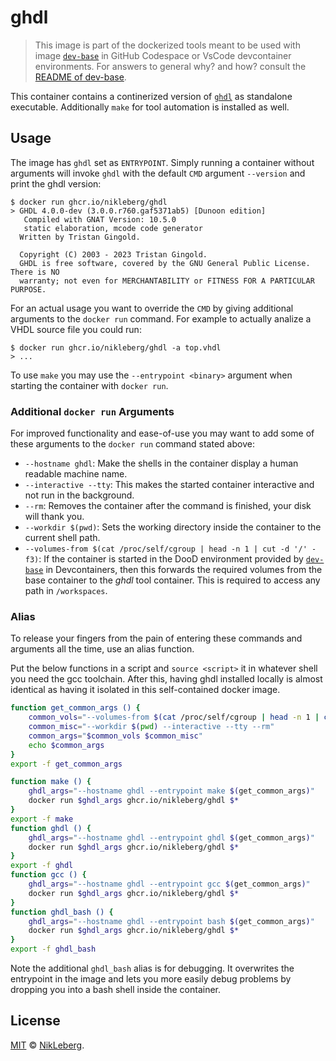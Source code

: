 # ghdl
> This image is part of the dockerized tools meant to be used with image [`dev-base`](../dev-base/README.md) in GitHub Codespace or VsCode devcontainer environments.
> For answers to general why? and how? consult the [README of dev-base](../dev-base/README.md).

This container contains a continerized version of [`ghdl`](https://github.com/ghdl/ghdl) as standalone executable.
Additionally `make` for tool automation is installed as well.

## Usage
The image has `ghdl` set as `ENTRYPOINT`. Simply running a container without arguments will invoke `ghdl` with the default `CMD` argument `--version` and print the ghdl version:
```
$ docker run ghcr.io/nikleberg/ghdl
> GHDL 4.0.0-dev (3.0.0.r760.gaf5371ab5) [Dunoon edition]
   Compiled with GNAT Version: 10.5.0
   static elaboration, mcode code generator
  Written by Tristan Gingold.

  Copyright (C) 2003 - 2023 Tristan Gingold.
  GHDL is free software, covered by the GNU General Public License.  There is NO
  warranty; not even for MERCHANTABILITY or FITNESS FOR A PARTICULAR PURPOSE.
```

For an actual usage you want to override the `CMD` by giving additional arguments to the `docker run` command. For example to actually analize a VHDL source file you could run:
```
$ docker run ghcr.io/nikleberg/ghdl -a top.vhdl
> ...
```

To use `make` you may use the `--entrypoint <binary>` argument when starting the container with `docker run`.

### Additional `docker run` Arguments
For improved functionality and ease-of-use you may want to add some of these arguments to the `docker run` command stated above:
 - `--hostname ghdl`: Make the shells in the container display a human readable machine name.
 - `--interactive --tty`: This makes the started container interactive and not run in the background.
 - `--rm`: Removes the container after the command is finished, your disk will thank you.
 - `--workdir $(pwd)`: Sets the working directory inside the container to the current shell path.
 - `--volumes-from $(cat /proc/self/cgroup | head -n 1 | cut -d '/' -f3)`: If the container is started in the DooD environment provided by [`dev-base`](../dev-base/README.md) in Devcontainers, then this forwards the required volumes from the base container to the _ghdl_ tool container. This is required to access any path in `/workspaces`.

### Alias
To release your fingers from the pain of entering these commands and arguments all the time, use an alias function.

Put the below functions in a script and `source <script>` it in whatever shell you need the gcc toolchain. After this, having ghdl installed locally is almost identical as having it isolated in this self-contained docker image.

```bash
function get_common_args () {
    common_vols="--volumes-from $(cat /proc/self/cgroup | head -n 1 | cut -d '/' -f3)"
    common_misc="--workdir $(pwd) --interactive --tty --rm"
    common_args="$common_vols $common_misc"
    echo $common_args
}
export -f get_common_args

function make () {
    ghdl_args="--hostname ghdl --entrypoint make $(get_common_args)"
    docker run $ghdl_args ghcr.io/nikleberg/ghdl $*
}
export -f make
function ghdl () {
    ghdl_args="--hostname ghdl --entrypoint ghdl $(get_common_args)"
    docker run $ghdl_args ghcr.io/nikleberg/ghdl $*
}
export -f ghdl
function gcc () {
    ghdl_args="--hostname ghdl --entrypoint gcc $(get_common_args)"
    docker run $ghdl_args ghcr.io/nikleberg/ghdl $*
}
function ghdl_bash () {
    ghdl_args="--hostname ghdl --entrypoint bash $(get_common_args)"
    docker run $ghdl_args ghcr.io/nikleberg/ghdl $*
}
export -f ghdl_bash
```

Note the additional `ghdl_bash` alias is for debugging. It overwrites the entrypoint in the image and lets you more easily debug problems by dropping you into a bash shell inside the container.

## License
[MIT](../LICENSE) © [NikLeberg](https://github.com/NikLeberg).
